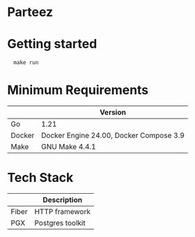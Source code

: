 # Parteez

# Getting started

```shell
  make run
```

# Minimum Requirements

|        | Version                                 |
|--------|-----------------------------------------|
| Go     | 1.21                                    |
| Docker | Docker Engine 24.00, Docker Compose 3.9 |
| Make   | GNU Make 4.4.1                          |

# Tech Stack

|       | Description      |
|-------|------------------|
| Fiber | HTTP framework   |
| PGX   | Postgres toolkit |


